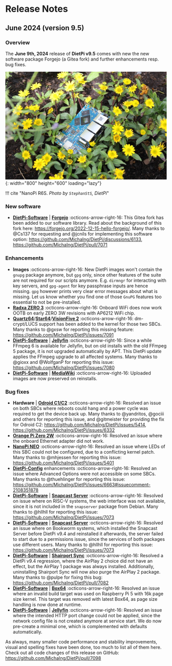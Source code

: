 # Release Notes

## June 2024 (version 9.5)

### Overview

The **June 9th, 2024** release of **DietPi v9.5** comes with new the new software package Forgejo (a Gitea fork) and further enhancements resp. bug fixes.

![NanoPi R6S in yellow flower](../assets/images/dietpi-release-v9_05.jpg){: width="800" height="600" loading="lazy"}

!!! cite "NanoPi R6S. *Photo by `StephanStS`, DietPi*"

### New software

- [**DietPi-Software**](../dietpi_tools/software_installation.md#dietpi-software) | [**Forgejo**](../software/cloud.md#forgejo) :octicons-arrow-right-16: This Gitea fork has been added to our software library. Read about the background of this fork here: <https://forgejo.org/2022-12-15-hello-forgejo/>. Many thanks to @Cs137 for requesting and @jcnils for implementing this software option: <https://github.com/MichaIng/DietPi/discussions/6133>, <https://github.com/MichaIng/DietPi/pull/7071>

### Enhancements

- **Images** :octicons-arrow-right-16: New DietPi images won't contain the `gnupg` package anymore, but `gpg` only, since other features of the suite are not required for our scripts anymore. E.g. `dirmngr` for interacting with key servers, and `gpg-agent` for key passphrase inputs are hence missing. `gpg` however prints very clear error messages about what is missing. Let us know whether you find one of those `GnuPG` features too essential to not be pre-installed.
- [**Radxa ZERO 3**](../hardware.md#radxa) :octicons-arrow-right-16:  Onboard WiFi does now work OOTB on early ZERO 3W revisions with AP6212 WiFi chip.
- [**Quartz64**](../hardware.md#pine64)/[**Star64**](../hardware.md#pine64_1)/[**VisionFive 2**](../hardware.md#starfive) :octicons-arrow-right-16: dm-crypt/LUCS support has been added to the kernel for those two SBCs. Many thanks to @gxsw for reporting this missing feature: <https://github.com/MichaIng/DietPi/issues/7091>
- [**DietPi-Software**](../dietpi_tools/software_installation.md#dietpi-software) | [**Jellyfin**](../software/media.md#jellyfin) :octicons-arrow-right-16: Since a while FFmpeg 6 is available for Jellyfin, but on old installs with the old FFmpeg 5 package, it is not upgraded automatically by APT. This DietPi update applies the FFmpeg upgrade to all affected systems. Many thanks to @gioxx and @WolfganP for reporting this issue: <https://github.com/MichaIng/DietPi/issues/7080>
- [**DietPi-Software**](../dietpi_tools/software_installation.md#dietpi-software) | [**MediaWiki**](../software/social.md#mediawiki) :octicons-arrow-right-16: Uploaded images are now preserved on reinstalls.

### Bug fixes

- **Hardware** | [**Odroid C1/C2**](../hardware.md#odroid) :octicons-arrow-right-16: Resolved an issue on both SBCs where reboots could hang and a power cycle was required to get the device back up. Many thanks to @yandritos, @gociii and others for reporting this issue, and @gitmeister for providing the fix for Odroid C2: <https://github.com/MichaIng/DietPi/issues/5414>, <https://github.com/MichaIng/DietPi/issues/6332>
- [**Orange Pi Zero 2W**](../hardware.md#orange-pi-series) :octicons-arrow-right-16: Resolved an issue where the onboard Ethernet adapter did not work.
- [**NanoPi NEO**](../hardware.md#nanopi-series-friendlyelec) :octicons-arrow-right-16: Resolved an issue where LEDs of this SBC could not be configured, due to a conflicting kernel patch. Many thanks to @mhjessen for reporting this issue: <https://github.com/MichaIng/DietPi/issues/5401>
- [**DietPi-Config**](../dietpi_tools/system_configuration.md/#dietpi-config) enhancements :octicons-arrow-right-16: Resolved an issue where Advanced Options were not accessible on some SBCs. Many thanks to @thuehlinger for reporting this issue: <https://github.com/MichaIng/DietPi/issues/6663#issuecomment-2108351878>
- [**DietPi-Software**](../dietpi_tools/software_installation.md#dietpi-software) | [**Snapcast Server**](../software/media.md#snapcast-server) :octicons-arrow-right-16: Resolved on issue where on RISC-V systems, the web interface was not available, since it is not included in the `snapserver` package from Debian. Many thanks to @hllhll for reporting this issue: <https://github.com/MichaIng/DietPi/issues/7073>
- [**DietPi-Software**](../dietpi_tools/software_installation.md#dietpi-software) | [**Snapcast Server**](../software/media.md#snapcast-server) :octicons-arrow-right-16: Resolved an issue where on Bookworm systems, which installed the Snapcast Server before DietPi v9.4 and reinstalled it afterwards, the server failed to start due to a permissions issue, since the services of both packages use different users. Many thanks to @hllhll for reporting this issue: <https://github.com/MichaIng/DietPi/issues/7073>
- [**DietPi-Software**](../dietpi_tools/software_installation.md#dietpi-software) | [**Shairport Sync**](../software/media.md#shairport-sync) :octicons-arrow-right-16: Resolved a DietPi v9.4 regression, where the AirPlay 2 choice did not have an effect, but the AirPlay 1 package was always installed. Additionally, uninstalling Shairport Sync will now also purge the AirPlay 2 package. Many thanks to @pulpe for fixing this bug: <https://github.com/MichaIng/DietPi/pull/7082>
- [**DietPi-Software**](../dietpi_tools/software_installation.md#dietpi-software) | [**Box64**](../software/gaming.md#box64) :octicons-arrow-right-16: Resolved an issue where an invalid build target was used on Raspberry Pi 5 with 16k page size kernel. This target was removed with latest Box64, as page size handling is now done at runtime.
- [**DietPi-Software**](../dietpi_tools/software_installation.md#dietpi-software) | [**Jellyfin**](../software/media.md#jellyfin) :octicons-arrow-right-16: Resolved an issue where the intended HTTP port change could not be applied, since the network config file is not created anymore at service start. We do now pre-create a minimal one, which is complemented with defaults automatically.

As always, many smaller code performance and stability improvements, visual and spelling fixes have been done, too much to list all of them here. Check out all code changes of this release on GitHub: <https://github.com/MichaIng/DietPi/pull/7098>
